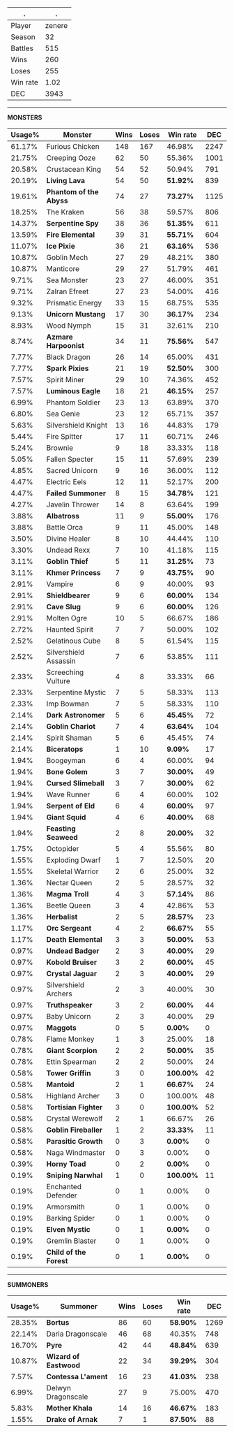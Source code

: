 .|.
|-|-
Player|zenere
Season|32
Battles|515
Wins|260
Loses|255
Win rate|1.02
DEC|3943

---
**MONSTERS**

Usage%|Monster|Wins|Loses|Win rate|DEC|
-|-|-|-|-|-|
61.17%|Furious Chicken|148|167|46.98%|2247|
21.75%|Creeping Ooze|62|50|55.36%|1001|
20.58%|Crustacean King|54|52|50.94%|791|
20.19%|**Living Lava**|54|50|**51.92%**|839|
19.61%|**Phantom of the Abyss**|74|27|**73.27%**|1125|
18.25%|The Kraken|56|38|59.57%|806|
14.37%|**Serpentine Spy**|38|36|**51.35%**|611|
13.59%|**Fire Elemental**|39|31|**55.71%**|604|
11.07%|**Ice Pixie**|36|21|**63.16%**|536|
10.87%|Goblin Mech|27|29|48.21%|380|
10.87%|Manticore|29|27|51.79%|461|
9.71%|Sea Monster|23|27|46.00%|351|
9.71%|Zalran Efreet|27|23|54.00%|416|
9.32%|Prismatic Energy|33|15|68.75%|535|
9.13%|**Unicorn Mustang**|17|30|**36.17%**|234|
8.93%|Wood Nymph|15|31|32.61%|210|
8.74%|**Azmare Harpoonist**|34|11|**75.56%**|547|
7.77%|Black Dragon|26|14|65.00%|431|
7.77%|**Spark Pixies**|21|19|**52.50%**|300|
7.57%|Spirit Miner|29|10|74.36%|452|
7.57%|**Luminous Eagle**|18|21|**46.15%**|257|
6.99%|Phantom Soldier|23|13|63.89%|370|
6.80%|Sea Genie|23|12|65.71%|357|
5.63%|Silvershield Knight|13|16|44.83%|179|
5.44%|Fire Spitter|17|11|60.71%|246|
5.24%|Brownie|9|18|33.33%|118|
5.05%|Fallen Specter|15|11|57.69%|239|
4.85%|Sacred Unicorn|9|16|36.00%|112|
4.47%|Electric Eels|12|11|52.17%|200|
4.47%|**Failed Summoner**|8|15|**34.78%**|121|
4.27%|Javelin Thrower|14|8|63.64%|199|
3.88%|**Albatross**|11|9|**55.00%**|176|
3.88%|Battle Orca|9|11|45.00%|148|
3.50%|Divine Healer|8|10|44.44%|110|
3.30%|Undead Rexx|7|10|41.18%|115|
3.11%|**Goblin Thief**|5|11|**31.25%**|73|
3.11%|**Khmer Princess**|7|9|**43.75%**|90|
2.91%|Vampire|6|9|40.00%|93|
2.91%|**Shieldbearer**|9|6|**60.00%**|134|
2.91%|**Cave Slug**|9|6|**60.00%**|126|
2.91%|Molten Ogre|10|5|66.67%|186|
2.72%|Haunted Spirit|7|7|50.00%|102|
2.52%|Gelatinous Cube|8|5|61.54%|115|
2.52%|Silvershield Assassin|7|6|53.85%|111|
2.33%|Screeching Vulture|4|8|33.33%|66|
2.33%|Serpentine Mystic|7|5|58.33%|113|
2.33%|Imp Bowman|7|5|58.33%|110|
2.14%|**Dark Astronomer**|5|6|**45.45%**|72|
2.14%|**Goblin Chariot**|7|4|**63.64%**|104|
2.14%|Spirit Shaman|5|6|45.45%|74|
2.14%|**Biceratops**|1|10|**9.09%**|17|
1.94%|Boogeyman|6|4|60.00%|94|
1.94%|**Bone Golem**|3|7|**30.00%**|49|
1.94%|**Cursed Slimeball**|3|7|**30.00%**|62|
1.94%|Wave Runner|6|4|60.00%|102|
1.94%|**Serpent of Eld**|6|4|**60.00%**|97|
1.94%|**Giant Squid**|4|6|**40.00%**|68|
1.94%|**Feasting Seaweed**|2|8|**20.00%**|32|
1.75%|Octopider|5|4|55.56%|80|
1.55%|Exploding Dwarf|1|7|12.50%|20|
1.55%|Skeletal Warrior|2|6|25.00%|32|
1.36%|Nectar Queen|2|5|28.57%|32|
1.36%|**Magma Troll**|4|3|**57.14%**|86|
1.36%|Beetle Queen|3|4|42.86%|53|
1.36%|**Herbalist**|2|5|**28.57%**|23|
1.17%|**Orc Sergeant**|4|2|**66.67%**|55|
1.17%|**Death Elemental**|3|3|**50.00%**|53|
0.97%|**Undead Badger**|2|3|**40.00%**|29|
0.97%|**Kobold Bruiser**|3|2|**60.00%**|45|
0.97%|**Crystal Jaguar**|2|3|**40.00%**|29|
0.97%|Silvershield Archers|2|3|40.00%|30|
0.97%|**Truthspeaker**|3|2|**60.00%**|44|
0.97%|Baby Unicorn|2|3|40.00%|29|
0.97%|**Maggots**|0|5|**0.00%**|0|
0.78%|Flame Monkey|1|3|25.00%|18|
0.78%|**Giant Scorpion**|2|2|**50.00%**|35|
0.78%|Ettin Spearman|2|2|50.00%|24|
0.58%|**Tower Griffin**|3|0|**100.00%**|42|
0.58%|**Mantoid**|2|1|**66.67%**|24|
0.58%|Highland Archer|3|0|100.00%|48|
0.58%|**Tortisian Fighter**|3|0|**100.00%**|52|
0.58%|Crystal Werewolf|2|1|66.67%|26|
0.58%|**Goblin Fireballer**|1|2|**33.33%**|11|
0.58%|**Parasitic Growth**|0|3|**0.00%**|0|
0.58%|Naga Windmaster|0|3|0.00%|0|
0.39%|**Horny Toad**|0|2|**0.00%**|0|
0.19%|**Sniping Narwhal**|1|0|**100.00%**|11|
0.19%|Enchanted Defender|0|1|0.00%|0|
0.19%|Armorsmith|0|1|0.00%|0|
0.19%|Barking Spider|0|1|0.00%|0|
0.19%|**Elven Mystic**|0|1|**0.00%**|0|
0.19%|Gremlin Blaster|0|1|0.00%|0|
0.19%|**Child of the Forest**|0|1|**0.00%**|0|

---
**SUMMONERS**

Usage%|Summoner|Wins|Loses|Win rate|DEC|
-|-|-|-|-|-|
28.35%|**Bortus**|86|60|**58.90%**|1269|
22.14%|Daria Dragonscale|46|68|40.35%|748|
16.70%|**Pyre**|42|44|**48.84%**|639|
10.87%|**Wizard of Eastwood**|22|34|**39.29%**|304|
7.57%|**Contessa L'ament**|16|23|**41.03%**|238|
6.99%|Delwyn Dragonscale|27|9|75.00%|470|
5.83%|**Mother Khala**|14|16|**46.67%**|183|
1.55%|**Drake of Arnak**|7|1|**87.50%**|88|
